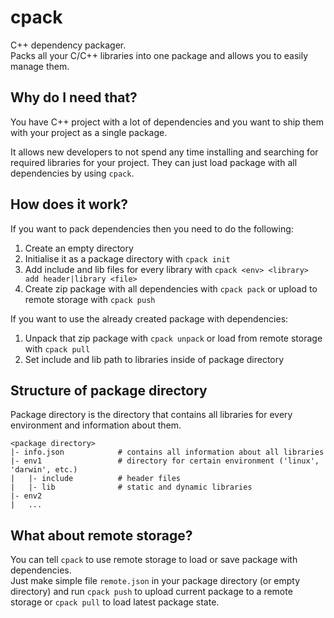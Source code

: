 # cpack
C++ dependency packager.  
Packs all your C/C++ libraries into one package and allows you to easily manage them.

## Why do I need that?

You have C++ project with a lot of dependencies and you want to ship them with your project as a single package.  

It allows new developers to not spend any time installing and searching for required libraries for your project. They can just
load package with all dependencies by using `cpack`.

## How does it work?
If you want to pack dependencies then you need to do the following:
 1. Create an empty directory
 2. Initialise it as a package directory with `cpack init`
 3. Add include and lib files for every library with `cpack <env> <library> add header|library <file>`
 4. Create zip package with all dependencies with `cpack pack` or upload to remote storage with `cpack push`

If you want to use the already created package with dependencies:
 1. Unpack that zip package with `cpack unpack` or load from remote storage with `cpack pull`
 2. Set include and lib path to libraries inside of package directory

## Structure of package directory
Package directory is the directory that contains all libraries for every environment and information about them.

```
<package directory>
|- info.json            # contains all information about all libraries
|- env1                 # directory for certain environment ('linux', 'darwin', etc.)
|   |- include          # header files
|   |- lib              # static and dynamic libraries
|- env2
|   ...
```

## What about remote storage?
You can tell `cpack` to use remote storage to load or save package with dependencies.  
Just make simple file `remote.json` in your package directory (or empty directory) and run `cpack push` to upload
current package to a remote storage or `cpack pull` to load latest package state.

